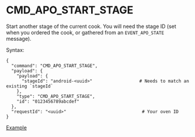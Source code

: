 # CMD_APO_START_STAGE

Start another stage of the current cook. You will need the stage ID (set when you ordered the cook, or gathered from an `EVENT_APO_STATE` message).

Syntax:
```
{
  "command": "CMD_APO_START_STAGE",
  "payload": {
    "payload": {
      "stageId": "android-<uuid>"                  # Needs to match an existing `stageId`
    },
    "type": "CMD_APO_START_STAGE",
    "id": "0123456789abcdef"
  },
  "requestId": "<uuid>"                             # Your oven ID
} 
```

[Example](../examples/CMD_APO_START_STAGE.json)
